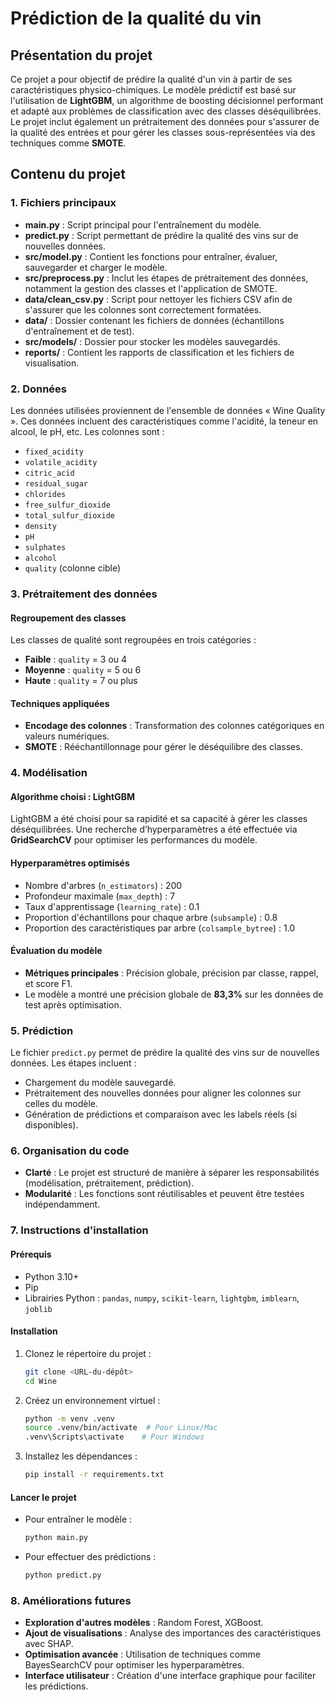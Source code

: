# Prédiction de la qualité du vin

## Présentation du projet

Ce projet a pour objectif de prédire la qualité d'un vin à partir de ses caractéristiques physico-chimiques. Le modèle prédictif est basé sur l'utilisation de **LightGBM**, un algorithme de boosting décisionnel performant et adapté aux problèmes de classification avec des classes déséquilibrées. Le projet inclut également un prétraitement des données pour s'assurer de la qualité des entrées et pour gérer les classes sous-représentées via des techniques comme **SMOTE**.

## Contenu du projet

### 1. Fichiers principaux

- **main.py** : Script principal pour l'entraînement du modèle.
- **predict.py** : Script permettant de prédire la qualité des vins sur de nouvelles données.
- **src/model.py** : Contient les fonctions pour entraîner, évaluer, sauvegarder et charger le modèle.
- **src/preprocess.py** : Inclut les étapes de prétraitement des données, notamment la gestion des classes et l'application de SMOTE.
- **data/clean_csv.py** : Script pour nettoyer les fichiers CSV afin de s'assurer que les colonnes sont correctement formatées.
- **data/** : Dossier contenant les fichiers de données (échantillons d'entraînement et de test).
- **src/models/** : Dossier pour stocker les modèles sauvegardés.
- **reports/** : Contient les rapports de classification et les fichiers de visualisation.

### 2. Données

Les données utilisées proviennent de l'ensemble de données « Wine Quality ». Ces données incluent des caractéristiques comme l'acidité, la teneur en alcool, le pH, etc. Les colonnes sont :

- `fixed_acidity`
- `volatile_acidity`
- `citric_acid`
- `residual_sugar`
- `chlorides`
- `free_sulfur_dioxide`
- `total_sulfur_dioxide`
- `density`
- `pH`
- `sulphates`
- `alcohol`
- `quality` (colonne cible)

### 3. Prétraitement des données

#### Regroupement des classes
Les classes de qualité sont regroupées en trois catégories :
- **Faible** : `quality` = 3 ou 4
- **Moyenne** : `quality` = 5 ou 6
- **Haute** : `quality` = 7 ou plus

#### Techniques appliquées
- **Encodage des colonnes** : Transformation des colonnes catégoriques en valeurs numériques.
- **SMOTE** : Rééchantillonnage pour gérer le déséquilibre des classes.

### 4. Modélisation

#### Algorithme choisi : LightGBM

LightGBM a été choisi pour sa rapidité et sa capacité à gérer les classes déséquilibrées. Une recherche d’hyperparamètres a été effectuée via **GridSearchCV** pour optimiser les performances du modèle.

#### Hyperparamètres optimisés
- Nombre d'arbres (`n_estimators`) : 200
- Profondeur maximale (`max_depth`) : 7
- Taux d'apprentissage (`learning_rate`) : 0.1
- Proportion d'échantillons pour chaque arbre (`subsample`) : 0.8
- Proportion des caractéristiques par arbre (`colsample_bytree`) : 1.0

#### Évaluation du modèle
- **Métriques principales** : Précision globale, précision par classe, rappel, et score F1.
- Le modèle a montré une précision globale de **83,3%** sur les données de test après optimisation.

### 5. Prédiction

Le fichier `predict.py` permet de prédire la qualité des vins sur de nouvelles données. Les étapes incluent :
- Chargement du modèle sauvegardé.
- Prétraitement des nouvelles données pour aligner les colonnes sur celles du modèle.
- Génération de prédictions et comparaison avec les labels réels (si disponibles).

### 6. Organisation du code

- **Clarté** : Le projet est structuré de manière à séparer les responsabilités (modélisation, prétraitement, prédiction).
- **Modularité** : Les fonctions sont réutilisables et peuvent être testées indépendamment.

### 7. Instructions d'installation

#### Prérequis
- Python 3.10+
- Pip
- Librairies Python : `pandas`, `numpy`, `scikit-learn`, `lightgbm`, `imblearn`, `joblib`

#### Installation
1. Clonez le répertoire du projet :
   ```bash
   git clone <URL-du-dépôt>
   cd Wine
   ```
2. Créez un environnement virtuel :
   ```bash
   python -m venv .venv
   source .venv/bin/activate  # Pour Linux/Mac
   .venv\Scripts\activate    # Pour Windows
   ```
3. Installez les dépendances :
   ```bash
   pip install -r requirements.txt
   ```

#### Lancer le projet
- Pour entraîner le modèle :
  ```bash
  python main.py
  ```
- Pour effectuer des prédictions :
  ```bash
  python predict.py
  ```

### 8. Améliorations futures

- **Exploration d'autres modèles** : Random Forest, XGBoost.
- **Ajout de visualisations** : Analyse des importances des caractéristiques avec SHAP.
- **Optimisation avancée** : Utilisation de techniques comme BayesSearchCV pour optimiser les hyperparamètres.
- **Interface utilisateur** : Création d'une interface graphique pour faciliter les prédictions.